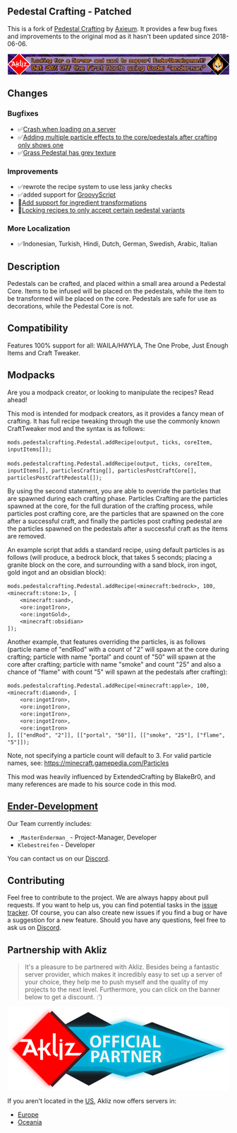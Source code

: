 ## Pedestal Crafting - Patched

This is a fork of [Pedestal Crafting](https://www.curseforge.com/minecraft/mc-mods/pedestal-crafting) by [Axieum](https://www.curseforge.com/members/axieum). It provides a few bug fixes and improvements to the original mod as it hasn't been updated since 2018-06-06.

<a href="https://www.akliz.net/enderman"><img src="https://github.com/Ender-Development/PatchouliBooks/raw/master/banner.png" align="center"/></a>

## Changes
### Bugfixes
- ✅[Crash when loading on a server](https://github.com/axieum/PedestalCrafting/issues/22)
- ✅[Adding multiple particle effects to the core/pedestals after crafting only shows one](https://github.com/axieum/PedestalCrafting/issues/5)
- ✅[Grass Pedestal has grey texture](https://github.com/axieum/PedestalCrafting/issues/3)

### Improvements
- ✅rewrote the recipe system to use less janky checks
- ✅added support for [GroovyScript](https://cleanroommc.com/groovy-script/)
- 🔳[Add support for ingredient transformations](https://github.com/axieum/PedestalCrafting/issues/4)
- 🔳[Locking recipes to only accept certain pedestal variants](https://github.com/axieum/PedestalCrafting/issues/2)

### More Localization
- ✅Indonesian, Turkish, Hindi, Dutch, German, Swedish, Arabic, Italian

## Description

Pedestals can be crafted, and placed within a small area around a Pedestal Core. Items to be infused will be placed on the pedestals, while the item to be transformed will be placed on the core. Pedestals are safe for use as decorations, while the Pedestal Core is not.

## Compatibility

Features 100% support for all: WAILA/HWYLA, The One Probe, Just Enough Items and Craft Tweaker.

## Modpacks

Are you a modpack creator, or looking to manipulate the recipes? Read ahead!

This mod is intended for modpack creators, as it provides a fancy mean of crafting. It has full recipe tweaking through the use the commonly known CraftTweaker mod and the syntax is as follows:

```
mods.pedestalcrafting.Pedestal.addRecipe(output, ticks, coreItem, inputItems[]);

mods.pedestalcrafting.Pedestal.addRecipe(output, ticks, coreItem, inputItems[], particlesCrafting[], particlesPostCraftCore[], particlesPostCraftPedestal[]);
```

By using the second statement, you are able to override the particles that are spawned during each crafting phase. Particles Crafting are the particles spawned at the core, for the full duration of the crafting process, while particles post crafting core, are the particles that are spawned on the core after a successful craft, and finally the particles post crafting pedestal are the particles spawned on the pedestals after a successful craft as the items are removed.

An example script that adds a standard recipe, using default particles is as follows (will produce, a bedrock block, that takes 5 seconds; placing a granite block on the core, and surrounding with a sand block, iron ingot, gold ingot and an obsidian block):

```
mods.pedestalcrafting.Pedestal.addRecipe(<minecraft:bedrock>, 100, <minecraft:stone:1>, [
    <minecraft:sand>,
    <ore:ingotIron>,
    <ore:ingotGold>,
    <minecraft:obsidian>
]);
```

Another example, that features overriding the particles, is as follows (particle name of "endRod" with a count of "2" will spawn at the core during crafting; particle with name "portal" and count of "50" will spawn at the core after crafting; particle with name "smoke" and count "25" and also a chance of "flame" with count "5" will spawn at the pedestals after crafting):

```
mods.pedestalcrafting.Pedestal.addRecipe(<minecraft:apple>, 100, <minecraft:diamond>, [
    <ore:ingotIron>,
    <ore:ingotIron>,
    <ore:ingotIron>,
    <ore:ingotIron>,
    <ore:ingotIron>
], [["endRod", "2"]], [["portal", "50"]], [["smoke", "25"], ["flame", "5"]]);
```

Note, not specifying a particle count will default to 3. For valid particle names, see: https://minecraft.gamepedia.com/Particles

This mod was heavily influenced by ExtendedCrafting by BlakeBr0, and many references are made to his source code in this mod.

## [Ender-Development](https://github.com/Ender-Development)

Our Team currently includes:
- `_MasterEnderman_` - Project-Manager, Developer
- `Klebestreifen` - Developer

You can contact us on our [Discord](https://discord.gg/JF7x2vG).

## Contributing
Feel free to contribute to the project. We are always happy about pull requests.
If you want to help us, you can find potential tasks in the [issue tracker](https://github.com/Ender-Development/PatchouliBooks/issues).
Of course, you can also create new issues if you find a bug or have a suggestion for a new feature.
Should you have any questions, feel free to ask us on [Discord](https://discord.gg/JF7x2vG).

## Partnership with Akliz

> It's a pleasure to be partnered with Akliz. Besides being a fantastic server provider, which makes it incredibly easy to set up a server of your choice, they help me to push myself and the quality of my projects to the next level. Furthermore, you can click on the banner below to get a discount. :')

<a href="https://www.akliz.net/enderman"><img src="https://github.com/MasterEnderman/Zerblands-Remastered/raw/master/Akliz_Partner.png" align="center"/></a>

If you aren't located in the [US](https://www.akliz.net/enderman), Akliz now offers servers in:

- [Europe](https://www.akliz.net/enderman-eu)
- [Oceania](https://www.akliz.net/enderman-oce)